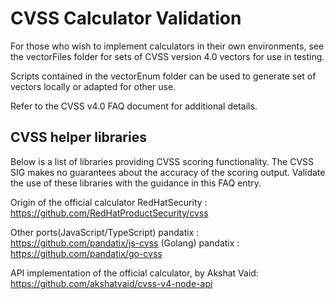 # CVSS Calculator Validation

For those who wish to implement calculators in their own environments, see the vectorFiles folder for sets of CVSS version 4.0 vectors for use in testing. 

Scripts contained in the vectorEnum folder can be used to generate set of vectors locally or adapted for other use.

Refer to the CVSS v4.0 FAQ document for additional details.

## CVSS helper libraries

Below is a list of libraries providing CVSS scoring functionality. The CVSS SIG makes no guarantees about the accuracy of the scoring output. Validate the use of these libraries with the guidance in this FAQ entry.

Origin of the official calculator
RedHatSecurity : https://github.com/RedHatProductSecurity/cvss

Other ports(JavaScript/TypeScript) pandatix : https://github.com/pandatix/js-cvss
(Golang) pandatix : https://github.com/pandatix/go-cvss

API implementation of the official calculator, by  Akshat Vaid: https://github.com/akshatvaid/cvss-v4-node-api
